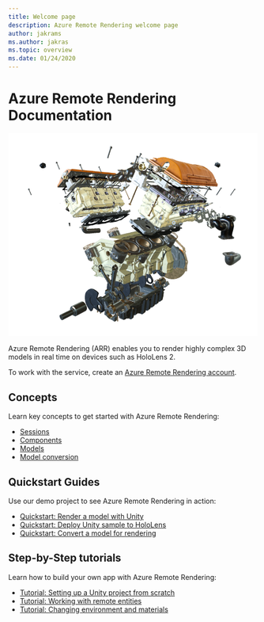 ```yaml
---
title: Welcome page
description: Azure Remote Rendering welcome page
author: jakrams
ms.author: jakras
ms.topic: overview
ms.date: 01/24/2020
---
```


# Azure Remote Rendering Documentation

![Engine model rendered with Azure Remote Rendering](media/arr-engine.png)

Azure Remote Rendering (ARR) enables you to render highly complex 3D models in real time on devices such as HoloLens 2.

To work with the service, create an [Azure Remote Rendering account](how-tos/create-an-account.md).

## Concepts

Learn key concepts to get started with Azure Remote Rendering:

* [Sessions](concepts/sessions.md)
* [Components](concepts/components.md)
* [Models](concepts/models.md)
* [Model conversion](how-tos/conversion/model-conversion.md)

## Quickstart Guides

Use our demo project to see Azure Remote Rendering in action:

* [Quickstart: Render a model with Unity](quickstarts/render-model.md)
* [Quickstart: Deploy Unity sample to HoloLens](quickstarts/deploy-to-hololens.md)
* [Quickstart: Convert a model for rendering](quickstarts/convert-model.md)

## Step-by-Step tutorials

Learn how to build your own app with Azure Remote Rendering:

* [Tutorial: Setting up a Unity project from scratch](tutorials/unity/project-setup.md)
* [Tutorial: Working with remote entities](tutorials/unity/working-with-remote-entities.md)
* [Tutorial: Changing environment and materials](tutorials/unity/changing-environment-and-materials.md)
